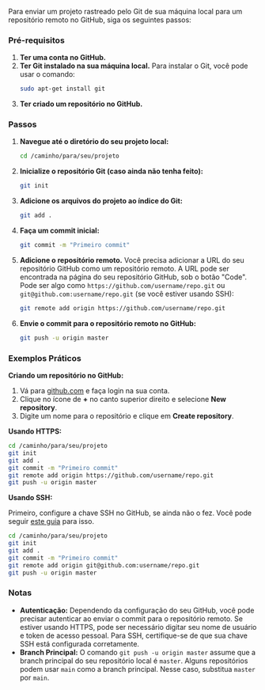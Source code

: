 Para enviar um projeto rastreado pelo Git de sua máquina local para um repositório remoto no GitHub, siga os seguintes passos:

### Pré-requisitos

1. **Ter uma conta no GitHub.**
2. **Ter Git instalado na sua máquina local.** Para instalar o Git, você pode usar o comando:
   ```bash
   sudo apt-get install git
   ```
3. **Ter criado um repositório no GitHub.** 

### Passos

1. **Navegue até o diretório do seu projeto local:**
   ```bash
   cd /caminho/para/seu/projeto
   ```

2. **Inicialize o repositório Git (caso ainda não tenha feito):**
   ```bash
   git init
   ```

3. **Adicione os arquivos do projeto ao índice do Git:**
   ```bash
   git add .
   ```

4. **Faça um commit inicial:**
   ```bash
   git commit -m "Primeiro commit"
   ```

5. **Adicione o repositório remoto.** Você precisa adicionar a URL do seu repositório GitHub como um repositório remoto. A URL pode ser encontrada na página do seu repositório GitHub, sob o botão "Code". Pode ser algo como `https://github.com/username/repo.git` ou `git@github.com:username/repo.git` (se você estiver usando SSH):
   ```bash
   git remote add origin https://github.com/username/repo.git
   ```

6. **Envie o commit para o repositório remoto no GitHub:**
   ```bash
   git push -u origin master
   ```

### Exemplos Práticos

**Criando um repositório no GitHub:**

1. Vá para [github.com](https://github.com) e faça login na sua conta.
2. Clique no ícone de **+** no canto superior direito e selecione **New repository**.
3. Digite um nome para o repositório e clique em **Create repository**.

**Usando HTTPS:**

```bash
cd /caminho/para/seu/projeto
git init
git add .
git commit -m "Primeiro commit"
git remote add origin https://github.com/username/repo.git
git push -u origin master
```

**Usando SSH:**

Primeiro, configure a chave SSH no GitHub, se ainda não o fez. Você pode seguir [este guia](https://docs.github.com/en/authentication/connecting-to-github-with-ssh) para isso.

```bash
cd /caminho/para/seu/projeto
git init
git add .
git commit -m "Primeiro commit"
git remote add origin git@github.com:username/repo.git
git push -u origin master
```

### Notas

- **Autenticação:** Dependendo da configuração do seu GitHub, você pode precisar autenticar ao enviar o commit para o repositório remoto. Se estiver usando HTTPS, pode ser necessário digitar seu nome de usuário e token de acesso pessoal. Para SSH, certifique-se de que sua chave SSH está configurada corretamente.
- **Branch Principal:** O comando `git push -u origin master` assume que a branch principal do seu repositório local é `master`. Alguns repositórios podem usar `main` como a branch principal. Nesse caso, substitua `master` por `main`.